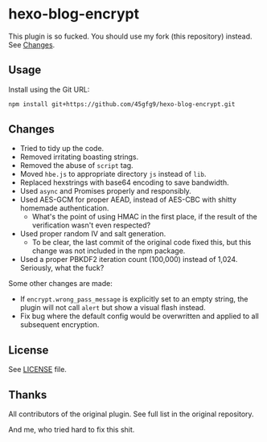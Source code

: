 # hexo-blog-encrypt

This plugin is so fucked. You should use my fork (this repository) instead. See [Changes](#changes).

## Usage

Install using the Git URL:

```bash
npm install git+https://github.com/45gfg9/hexo-blog-encrypt.git
```

## Changes

- Tried to tidy up the code.
- Removed irritating boasting strings.
- Removed the abuse of `script` tag.
- Moved `hbe.js` to appropriate directory `js` instead of `lib`.
- Replaced hexstrings with base64 encoding to save bandwidth.
- Used `async` and Promises properly and responsibly.
- Used AES-GCM for proper AEAD, instead of AES-CBC with shitty homemade authentication.
  - What's the point of using HMAC in the first place, if the result of the verification wasn't even respected?
- Used proper random IV and salt generation.
  - To be clear, the last commit of the original code fixed this, but this change was not included in the npm package.
- Used a proper PBKDF2 iteration count (100,000) instead of 1,024. Seriously, what the fuck?

Some other changes are made:

- If `encrypt.wrong_pass_message` is explicitly set to an empty string, the plugin will not call `alert` but show a visual flash instead.
- Fix bug where the default config would be overwritten and applied to all subsequent encryption.

## License

See [LICENSE](LICENSE) file.

## Thanks

All contributors of the original plugin. See full list in the original repository.

And me, who tried hard to fix this shit.
